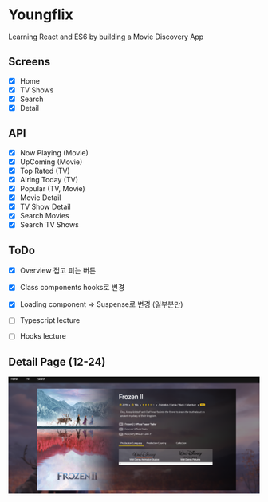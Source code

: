 # Youngflix

Learning React and ES6 by building a Movie Discovery App

## Screens

- [x] Home
- [x] TV Shows
- [x] Search
- [x] Detail

## API

- [x] Now Playing (Movie)
- [x] UpComing (Movie)
- [x] Top Rated (TV)
- [x] Airing Today (TV)
- [x] Popular (TV, Movie)
- [x] Movie Detail
- [x] TV Show Detail
- [x] Search Movies
- [x] Search TV Shows

## ToDo

- [x] Overview 접고 펴는 버튼
- [x] Class components hooks로 변경
- [x] Loading component => Suspense로 변경 (일부분만)
- [ ] Typescript lecture
- [ ] Hooks lecture


## Detail Page (12-24)

<img src="detail-page.png" />